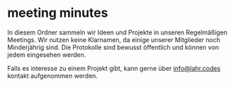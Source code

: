 # meeting minutes

In diesem Ordner sammeln wir Ideen und Projekte in unseren Regelmäßigen Meetings. Wir nutzen keine Klarnamen, da einige unserer Mitglieder noch Minderjährig sind. Die Protokolle sind bewusst öffentlich und können von jedem eingesehen werden.

Falls es interesse zu einem Projekt gibt, kann gerne über info@lahr.codes kontakt aufgenommen werden.
